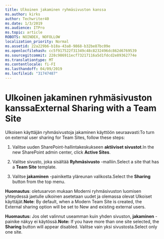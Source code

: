 ```yaml
---
title: Ulkoinen jakaminen ryhmäsivuston kanssa
ms.author: kirks
author: Techwriter40
ms.date: 1/3/2019
ms.audience: ITPro
ms.topic: article
ROBOTS: NOINDEX, NOFOLLOW
localization_priority: Normal
ms.assetid: 22a229b6-b18a-43a8-9868-b32be87bc09e
ms.openlocfilehash: cc5f917522f31349c48c8232496dc862d6769539
ms.sourcegitcommit: 228c986911ecf73217116a5d1fdcd2e89362774e
ms.translationtype: MT
ms.contentlocale: fi-FI
ms.lasthandoff: 04/09/2019
ms.locfileid: "31747487"
---
```

# <a name="external-sharing-with-a-team-site"></a><span data-ttu-id="d7da4-102">Ulkoinen jakaminen ryhmäsivuston kanssa</span><span class="sxs-lookup"><span data-stu-id="d7da4-102">External Sharing with a Team Site</span></span>

<span data-ttu-id="d7da4-103">Ulkoisen käyttäjän ryhmäsivustoja jakaminen käyttöön seuraavasti:</span><span class="sxs-lookup"><span data-stu-id="d7da4-103">To turn on external user sharing for Team Sites, follow these steps:</span></span> 
  
1. <span data-ttu-id="d7da4-104">Valitse uuden SharePoint-hallintakeskukseen **aktiiviset sivustot**.</span><span class="sxs-lookup"><span data-stu-id="d7da4-104">In the new SharePoint admin center, click **Active Sites**.</span></span>
  
2. <span data-ttu-id="d7da4-105">Valitse sivusto, joka sisältää **Ryhmäsivusto** -malliin.</span><span class="sxs-lookup"><span data-stu-id="d7da4-105">Select a site that has a **Team Site** template.</span></span> 
  
3. <span data-ttu-id="d7da4-106">Valitse **jakaminen** -painiketta yläreunan valikosta.</span><span class="sxs-lookup"><span data-stu-id="d7da4-106">Select the **Sharing** button from the top menu.</span></span> 
  
 <span data-ttu-id="d7da4-107">**Huomautus**: oletusarvon mukaan Moderni ryhmäsivuston luomisen yhteydessä jaetulle ulkoinen asetetaan uudet ja olemassa olevat Ulkoiset käyttäjät.</span><span class="sxs-lookup"><span data-stu-id="d7da4-107">**Note**: By default, when a Modern Team Site is created, the External sharing option will be set to New and existing external users.</span></span> 
  
 <span data-ttu-id="d7da4-108">**Huomautus:** Jos olet valinnut useamman kuin yhden sivuston, **jakaminen** -painike näkyy ei käytössä.</span><span class="sxs-lookup"><span data-stu-id="d7da4-108">**Note:** If you have more than one site selected, the **Sharing** button will appear disabled.</span></span> <span data-ttu-id="d7da4-109">Valitse vain yksi sivustosta.</span><span class="sxs-lookup"><span data-stu-id="d7da4-109">Select only one site.</span></span> 
  

